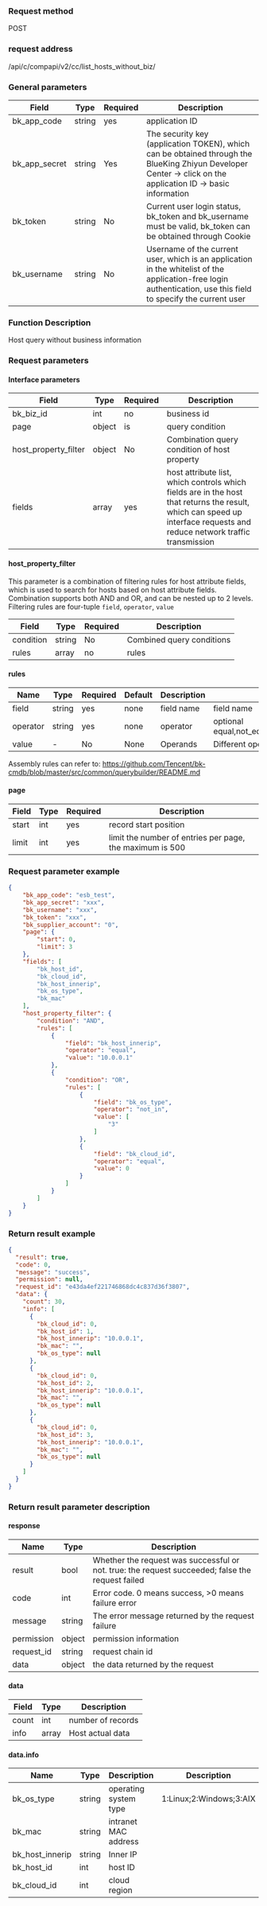 
### Request method

POST


### request address

/api/c/compapi/v2/cc/list_hosts_without_biz/


### General parameters

| Field | Type | Required | Description |
|-----------|------------|--------|------------|
| bk_app_code | string | yes | application ID |
| bk_app_secret| string | Yes | The security key (application TOKEN), which can be obtained through the BlueKing Zhiyun Developer Center -> click on the application ID -> basic information |
| bk_token | string | No | Current user login status, bk_token and bk_username must be valid, bk_token can be obtained through Cookie |
| bk_username | string | No | Username of the current user, which is an application in the whitelist of the application-free login authentication, use this field to specify the current user |


### Function Description

Host query without business information

### Request parameters



#### Interface parameters

| Field | Type | Required | Description |
|-----------|------------|--------|------------|
| bk_biz_id | int | no | business id |
| page | object | is | query condition |
| host_property_filter| object| No| Combination query condition of host property|
| fields | array | yes | host attribute list, which controls which fields are in the host that returns the result, which can speed up interface requests and reduce network traffic transmission |

#### host_property_filter
This parameter is a combination of filtering rules for host attribute fields, which is used to search for hosts based on host attribute fields. Combination supports both AND and OR, and can be nested up to 2 levels.
Filtering rules are four-tuple `field`, `operator`, `value`

| Field | Type | Required | Description |
|-----------|------------|--------|------------|
| condition | string | No | Combined query conditions|
| rules | array | no | rules |


#### rules
| Name | Type |Required | Default | Description | Description|
| --- | --- | --- |--- | --- | ---|
|field|string|yes|none|field name |field name|
| operator|string|yes|none|operator|optional equal,not_equal,in,not_in,less,less_or_equal,greater,greater_or_equal,between,not_between|
| value| - | No | None | Operands | Different operators correspond to different value formats |

Assembly rules can refer to: <https://github.com/Tencent/bk-cmdb/blob/master/src/common/querybuilder/README.md>



#### page

| Field | Type | Required | Description |
|-----------|------------|--------|------------|
| start | int | yes | record start position |
| limit | int | yes | limit the number of entries per page, the maximum is 500 |



### Request parameter example

```json
{
    "bk_app_code": "esb_test",
    "bk_app_secret": "xxx",
    "bk_username": "xxx",
    "bk_token": "xxx",
    "bk_supplier_account": "0",
    "page": {
        "start": 0,
        "limit": 3
    },
    "fields": [
        "bk_host_id",
        "bk_cloud_id",
        "bk_host_innerip",
        "bk_os_type",
        "bk_mac"
    ],
    "host_property_filter": {
        "condition": "AND",
        "rules": [
            {
                "field": "bk_host_innerip",
                "operator": "equal",
                "value": "10.0.0.1"
            },
            {
                "condition": "OR",
                "rules": [
                    {
                        "field": "bk_os_type",
                        "operator": "not_in",
                        "value": [
                            "3"
                        ]
                    },
                    {
                        "field": "bk_cloud_id",
                        "operator": "equal",
                        "value": 0
                    }
                ]
            }
        ]
    }
}
```

### Return result example

```json
{
  "result": true,
  "code": 0,
  "message": "success",
  "permission": null,
  "request_id": "e43da4ef221746868dc4c837d36f3807",
  "data": {
    "count": 30,
    "info": [
      {
        "bk_cloud_id": 0,
        "bk_host_id": 1,
        "bk_host_innerip": "10.0.0.1",
        "bk_mac": "",
        "bk_os_type": null
      },
      {
        "bk_cloud_id": 0,
        "bk_host_id": 2,
        "bk_host_innerip": "10.0.0.1",
        "bk_mac": "",
        "bk_os_type": null
      },
      {
        "bk_cloud_id": 0,
        "bk_host_id": 3,
        "bk_host_innerip": "10.0.0.1",
        "bk_mac": "",
        "bk_os_type": null
      }
    ]
  }
}
```

### Return result parameter description
#### response

| Name | Type | Description |
|---|---|---|
| result | bool | Whether the request was successful or not. true: the request succeeded; false the request failed |
| code | int | Error code. 0 means success, >0 means failure error |
| message | string | The error message returned by the request failure |
| permission | object | permission information |
| request_id | string | request chain id |
| data | object | the data returned by the request |

#### data

| Field | Type | Description |
|-----------|-----------|-----------|
| count | int | number of records |
| info | array | Host actual data |


#### data.info

| Name | Type | Description |Description|
| ---------------- | ------ | ------------- | ------------------------------ |
| bk_os_type | string | operating system type | 1:Linux;2:Windows;3:AIX | |
| bk_mac | string | intranet MAC address | | | |
| bk_host_innerip | string | Inner IP | |
| bk_host_id | int | host ID | |
| bk_cloud_id | int | cloud region | |